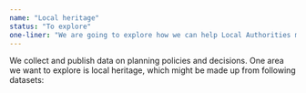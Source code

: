 ```yaml
---
name: "Local heritage"
status: "To explore"
one-liner: "We are going to explore how we can help Local Authorities make local heritage data available."
---
```

We collect and publish data on planning policies and decisions. One area we want to explore is local heritage, which might be made up from following datasets:
